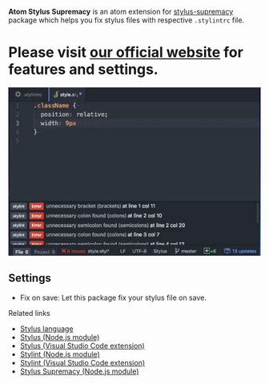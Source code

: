 **Atom Stylus Supremacy** is an atom extension for [stylus-supremacy](https://github.com/ThisIsManta/stylus-supremacy) package which helps you fix stylus files with respective `.stylintrc` file.

# Please visit **[our official website](https://thisismanta.github.io/stylus-supremacy)** for features and settings.

![Demo](images/demo.gif)

## Settings
- Fix on save: Let this package fix your stylus file on save.

Related links
- [Stylus language](http://stylus-lang.com)
- [Stylus (Node.js module)](https://www.npmjs.com/package/stylus)
- [Stylus (Visual Studio Code extension)](https://marketplace.visualstudio.com/items?itemName=sysoev.language-stylus)
- [Stylint (Node.js module)](https://www.npmjs.com/package/stylint)
- [Stylint (Visual Studio Code extension)](https://marketplace.visualstudio.com/items?itemName=vtfn.stylint)
- [Stylus Supremacy (Node.js module)](https://www.npmjs.com/package/stylus-supremacy)

